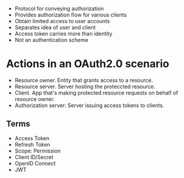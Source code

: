 * Protocol for conveying authorization
* Provides authorization flow for various clients
* Obtain limited access to user accounts
* Separates idea of user and client
* Access token carries more than identity
* Not an authentication scheme

# Actions in an OAuth2.0 scenario
* Resource owner. Entity that grants access to a resource.
* Resource server. Server hosting the proteccted resource.
* Client. App that's making protected resource requests on behalf of resource owner.
* Authorization server: Server issuing access tokens to clients.

## Terms
* Access Token
* Refresh Token
* Scope: Permission
* Client ID/Secret
* OpenID Connect
* JWT